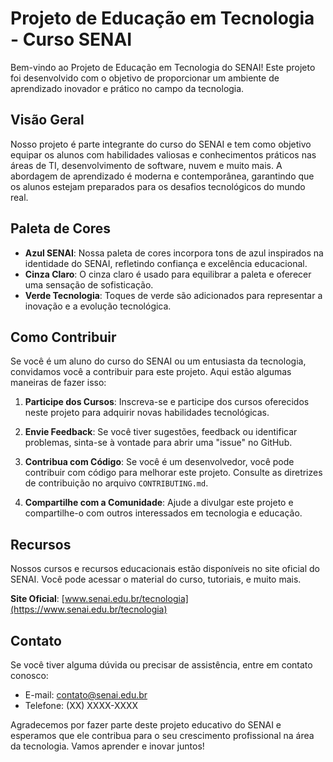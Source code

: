# Projeto de Educação em Tecnologia - Curso SENAI

Bem-vindo ao Projeto de Educação em Tecnologia do SENAI! Este projeto foi desenvolvido com o objetivo de proporcionar um ambiente de aprendizado inovador e prático no campo da tecnologia.

## Visão Geral

Nosso projeto é parte integrante do curso do SENAI e tem como objetivo equipar os alunos com habilidades valiosas e conhecimentos práticos nas áreas de TI, desenvolvimento de software, nuvem e muito mais. A abordagem de aprendizado é moderna e contemporânea, garantindo que os alunos estejam preparados para os desafios tecnológicos do mundo real.

## Paleta de Cores

- **Azul SENAI**: Nossa paleta de cores incorpora tons de azul inspirados na identidade do SENAI, refletindo confiança e excelência educacional.
- **Cinza Claro**: O cinza claro é usado para equilibrar a paleta e oferecer uma sensação de sofisticação.
- **Verde Tecnologia**: Toques de verde são adicionados para representar a inovação e a evolução tecnológica.

## Como Contribuir

Se você é um aluno do curso do SENAI ou um entusiasta da tecnologia, convidamos você a contribuir para este projeto. Aqui estão algumas maneiras de fazer isso:

1. **Participe dos Cursos**: Inscreva-se e participe dos cursos oferecidos neste projeto para adquirir novas habilidades tecnológicas.

2. **Envie Feedback**: Se você tiver sugestões, feedback ou identificar problemas, sinta-se à vontade para abrir uma "issue" no GitHub.

3. **Contribua com Código**: Se você é um desenvolvedor, você pode contribuir com código para melhorar este projeto. Consulte as diretrizes de contribuição no arquivo `CONTRIBUTING.md`.

4. **Compartilhe com a Comunidade**: Ajude a divulgar este projeto e compartilhe-o com outros interessados em tecnologia e educação.

## Recursos

Nossos cursos e recursos educacionais estão disponíveis no site oficial do SENAI. Você pode acessar o material do curso, tutoriais, e muito mais.

**Site Oficial**: [www.senai.edu.br/tecnologia](https://www.senai.edu.br/tecnologia)

## Contato

Se você tiver alguma dúvida ou precisar de assistência, entre em contato conosco:

- E-mail: [contato@senai.edu.br](mailto:contato@senai.edu.br)
- Telefone: (XX) XXXX-XXXX

Agradecemos por fazer parte deste projeto educativo do SENAI e esperamos que ele contribua para o seu crescimento profissional na área da tecnologia. Vamos aprender e inovar juntos!
